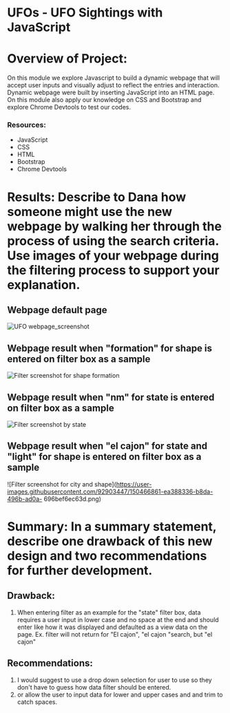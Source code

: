 # UFOs - UFO Sightings with JavaScript

# Overview of Project: 
On this module we explore Javascript to build a dynamic webpage that will accept user inputs and visually adjust to reflect the entries and interaction. Dynamic webpage were built by inserting JavaScript into an HTML page. On this module also apply  our knowledge on CSS and Bootstrap and explore Chrome Devtools to test our codes.

### Resources:
  - JavaScript
  - CSS
  - HTML
  - Bootstrap
  - Chrome Devtools


# Results: Describe to Dana how someone might use the new webpage by walking her through the process of using the search criteria. Use images of your webpage during the filtering process to support your explanation.

## Webpage default page 
![UFO webpage_screenshot](https://user-images.githubusercontent.com/92903447/150466807-fef9a560-baad-4ffc-ba58-af8c3b3213e4.png)

## Webpage result when "formation" for shape  is entered on filter box as a sample
![Filter screenshot  for shape formation](https://user-images.githubusercontent.com/92903447/150466837-53a20a7f-2319-42da-a3f9-7f16db0428ee.png)

## Webpage result when "nm" for state  is entered on filter box as a sample
![Filter screenshot by state](https://user-images.githubusercontent.com/92903447/150466925-00d293e4-e87b-470c-bcd7-26ce7dd82812.png)

## Webpage result when "el cajon" for state  and "light" for shape  is entered on filter box as a sample
![Filter screenshot for city and shape](https://user-images.githubusercontent.com/92903447/150466861-ea388336-b8da-496b-ad0a-
696bef6ec63d.png)

# Summary: In a summary statement, describe one drawback of this new design and two recommendations for further development.
## Drawback:
  1. When entering filter as an example for the "state" filter box, data requires a user input in lower case and no space at the end and should enter like how it was displayed and defaulted as a view data on the page.  Ex. filter will not return for "El cajon", "el cajon "search, but "el cajon" 

## Recommendations: 
  1. I would suggest  to use a drop down selection for user to use so they don't have to guess how data filter should be entered.
  2. or allow the  user to input data for lower and upper cases and and trim to catch spaces.
